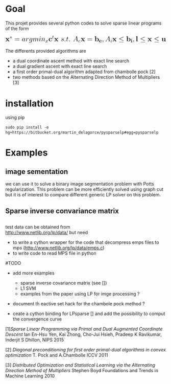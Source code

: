 # Goal

This projet provides several python codes to solve sparse linear programs of the form

![latex:\Large $ \mathbf{x}^*=argmin_x \mathbf{c}^t\mathbf{x} ~  s.t.~  A_e\mathbf{x}=\mathbf{b_e},A_i\mathbf{x}\leq\mathbf{ b_i}, \mathbf{l}\leq \mathbf{x}\leq \mathbf{u}$ ](./images/LPproblem.svg)


The differents provided algorithms are 

* a dual coordinate ascent method with exact line search 
* a dual gradient ascent with exact line search
* a first order primal-dual algorithm adapted from chambolle pock [2]
* two methods based on the Alternating Direction Method of Multipliers [3]

# installation


using pip

	sudo pip install -e hg+https://bitbucket.org/martin_delagorce/pysparselp#egg=pysparselp

# Examples

## image sementation
we can use it to solve a binary image segmentation problem with Potts regularization.
This problem can be more efficiently solved using graph cut but it is of interest to compare different generic LP solver on this problem. 

## Sparse inverse convariance matrix 
 


##
test data can be obtained from  
http://www.netlib.org/lp/data/
but need 
- to write a cython wrapper for the code that decompress emps files to mps (http://www.netlib.org/lp/data/emps.c)
- to write code to read MPS file in python



#TODO

* add more examples 
	* sparse inverse covariance matrix (see [])
	* L1 SVM 
	* examples from the paper using LP for imge processing ? 

* document th eactive set hack for the chambole pock method ? 


* ceate a cython binding for LPsparse [] and add the possibility to comput the convergence curve 



[1]*Sparse Linear Programming via Primal and Dual Augmented Coordinate Descent*
Ian En-Hsu Yen,  Kai Zhong,  Cho-Jui Hsieh, Pradeep K Ravikumar, Inderjit S Dhillon, NIPS 2015

[2] *Diagonal preconditioning for first order primal-dual algorithms in convex optimization* T. Pock and A.Chambolle ICCV 2011

[3] *Distributed Optimization and Statistical Learning via the Alternating Direction Method of Multipliers* Stephen Boyd Foundations and Trends in Machine Learning 2010

		

